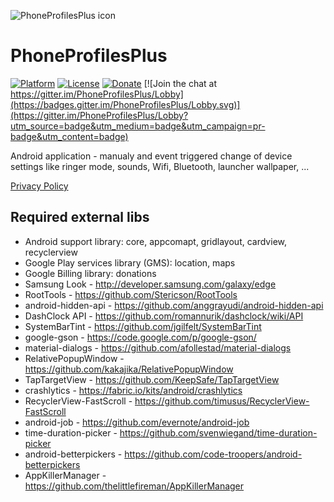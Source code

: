![PhoneProfilesPlus icon](/art/ic_launcher_README.png)  

PhoneProfilesPlus
=================

[![Platform](https://img.shields.io/badge/platform-android-green.svg)](http://developer.android.com/index.html)
[![License](https://img.shields.io/hexpm/l/plug.svg)](https://github.com/henrichg/PhoneProfilesPlus/blob/master/LICENSE)
[![Donate](https://img.shields.io/badge/Donate-PayPal-green.svg)](https://www.paypal.me/HenrichGron) [![Join the chat at https://gitter.im/PhoneProfilesPlus/Lobby](https://badges.gitter.im/PhoneProfilesPlus/Lobby.svg)](https://gitter.im/PhoneProfilesPlus/Lobby?utm_source=badge&utm_medium=badge&utm_campaign=pr-badge&utm_content=badge)

Android application - manualy and event triggered change of device settings like ringer mode, sounds, Wifi, Bluetooth, launcher wallpaper, ...

[Privacy Policy](https://sites.google.com/site/phoneprofilesplus/home/privacy-policy)

Required external libs
----------------------

- Android support library: core, appcomapt, gridlayout, cardview, recyclerview
- Google Play services library (GMS): location, maps
- Google Billing library: donations
- Samsung Look - http://developer.samsung.com/galaxy/edge
- RootTools - https://github.com/Stericson/RootTools
- android-hidden-api - https://github.com/anggrayudi/android-hidden-api 
- DashClock API - https://github.com/romannurik/dashclock/wiki/API
- SystemBarTint - https://github.com/jgilfelt/SystemBarTint
- google-gson - https://code.google.com/p/google-gson/
- material-dialogs - https://github.com/afollestad/material-dialogs
- RelativePopupWindow - https://github.com/kakajika/RelativePopupWindow
- TapTargetView - https://github.com/KeepSafe/TapTargetView
- crashlytics - https://fabric.io/kits/android/crashlytics
- RecyclerView-FastScroll - https://github.com/timusus/RecyclerView-FastScroll
- android-job - https://github.com/evernote/android-job
- time-duration-picker - https://github.com/svenwiegand/time-duration-picker
- android-betterpickers - https://github.com/code-troopers/android-betterpickers
- AppKillerManager - https://github.com/thelittlefireman/AppKillerManager
